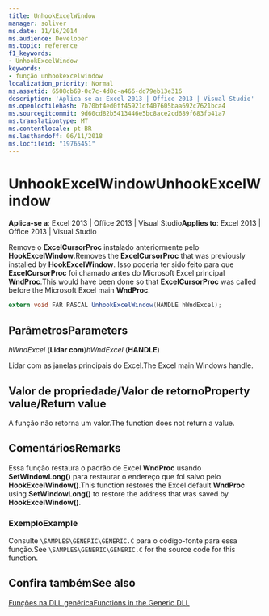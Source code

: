 ```yaml
---
title: UnhookExcelWindow
manager: soliver
ms.date: 11/16/2014
ms.audience: Developer
ms.topic: reference
f1_keywords:
- UnhookExcelWindow
keywords:
- função unhookexcelwindow
localization_priority: Normal
ms.assetid: 6508cb69-0c7c-4d8c-a466-dd79eb13e316
description: 'Aplica-se a: Excel 2013 | Office 2013 | Visual Studio'
ms.openlocfilehash: 7b70bf4ed0ff45921df407605baa692c7621bca4
ms.sourcegitcommit: 9d60cd82b5413446e5bc8ace2cd689f683fb41a7
ms.translationtype: MT
ms.contentlocale: pt-BR
ms.lasthandoff: 06/11/2018
ms.locfileid: "19765451"
---
```

# <a name="unhookexcelwindow"></a><span data-ttu-id="2d661-104">UnhookExcelWindow</span><span class="sxs-lookup"><span data-stu-id="2d661-104">UnhookExcelWindow</span></span>

 <span data-ttu-id="2d661-105">**Aplica-se a**: Excel 2013 | Office 2013 | Visual Studio</span><span class="sxs-lookup"><span data-stu-id="2d661-105">**Applies to**: Excel 2013 | Office 2013 | Visual Studio</span></span> 
  
<span data-ttu-id="2d661-106">Remove o **ExcelCursorProc** instalado anteriormente pelo **HookExcelWindow**.</span><span class="sxs-lookup"><span data-stu-id="2d661-106">Removes the **ExcelCursorProc** that was previously installed by **HookExcelWindow**.</span></span> <span data-ttu-id="2d661-107">Isso poderia ter sido feito para que **ExcelCursorProc** foi chamado antes do Microsoft Excel principal **WndProc**.</span><span class="sxs-lookup"><span data-stu-id="2d661-107">This would have been done so that **ExcelCursorProc** was called before the Microsoft Excel main **WndProc**.</span></span>
  
```cs
extern void FAR PASCAL UnhookExcelWindow(HANDLE hWndExcel);
```

## <a name="parameters"></a><span data-ttu-id="2d661-108">Parâmetros</span><span class="sxs-lookup"><span data-stu-id="2d661-108">Parameters</span></span>

 <span data-ttu-id="2d661-109">_hWndExcel_ (**Lidar com**)</span><span class="sxs-lookup"><span data-stu-id="2d661-109">_hWndExcel_ (**HANDLE**)</span></span>
  
<span data-ttu-id="2d661-110">Lidar com as janelas principais do Excel.</span><span class="sxs-lookup"><span data-stu-id="2d661-110">The Excel main Windows handle.</span></span>
  
## <a name="property-valuereturn-value"></a><span data-ttu-id="2d661-111">Valor de propriedade/Valor de retorno</span><span class="sxs-lookup"><span data-stu-id="2d661-111">Property value/Return value</span></span>

<span data-ttu-id="2d661-112">A função não retorna um valor.</span><span class="sxs-lookup"><span data-stu-id="2d661-112">The function does not return a value.</span></span>
  
## <a name="remarks"></a><span data-ttu-id="2d661-113">Comentários</span><span class="sxs-lookup"><span data-stu-id="2d661-113">Remarks</span></span>

<span data-ttu-id="2d661-114">Essa função restaura o padrão de Excel **WndProc** usando **SetWindowLong()** para restaurar o endereço que foi salvo pelo **HookExcelWindow()**.</span><span class="sxs-lookup"><span data-stu-id="2d661-114">This function restores the Excel default **WndProc** using **SetWindowLong()** to restore the address that was saved by **HookExcelWindow()**.</span></span>
  
### <a name="example"></a><span data-ttu-id="2d661-115">Exemplo</span><span class="sxs-lookup"><span data-stu-id="2d661-115">Example</span></span>

<span data-ttu-id="2d661-116">Consulte `\SAMPLES\GENERIC\GENERIC.C` para o código-fonte para essa função.</span><span class="sxs-lookup"><span data-stu-id="2d661-116">See  `\SAMPLES\GENERIC\GENERIC.C` for the source code for this function.</span></span> 
  
## <a name="see-also"></a><span data-ttu-id="2d661-117">Confira também</span><span class="sxs-lookup"><span data-stu-id="2d661-117">See also</span></span>



[<span data-ttu-id="2d661-118">Funções na DLL genérica</span><span class="sxs-lookup"><span data-stu-id="2d661-118">Functions in the Generic DLL</span></span>](functions-in-the-generic-dll.md)

